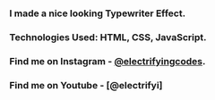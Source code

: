 ### I made a nice looking Typewriter Effect.

### Technologies Used: HTML, CSS, JavaScript.

### Find me on Instagram - [@electrifyingcodes][Instagram].
### Find me on Youtube - [@electrifyi]

[Instagram]: https://www.instagram.com/electrifyingcodes